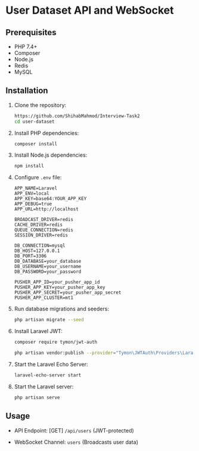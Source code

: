 # User Dataset API and WebSocket

## Prerequisites

- PHP 7.4+
- Composer
- Node.js
- Redis
- MySQL

## Installation

1. Clone the repository:
    ```sh
    https://github.com/ShihabMahmod/Interview-Task2
    cd user-dataset
    ```

2. Install PHP dependencies:
    ```sh
    composer install
    ```

3. Install Node.js dependencies:
    ```sh
    npm install
    ```

4. Configure `.env` file:
    ```dotenv
    APP_NAME=Laravel
    APP_ENV=local
    APP_KEY=base64:YOUR_APP_KEY
    APP_DEBUG=true
    APP_URL=http://localhost

    BROADCAST_DRIVER=redis
    CACHE_DRIVER=redis
    QUEUE_CONNECTION=redis
    SESSION_DRIVER=redis

    DB_CONNECTION=mysql
    DB_HOST=127.0.0.1
    DB_PORT=3306
    DB_DATABASE=your_database
    DB_USERNAME=your_username
    DB_PASSWORD=your_password

    PUSHER_APP_ID=your_pusher_app_id
    PUSHER_APP_KEY=your_pusher_app_key
    PUSHER_APP_SECRET=your_pusher_app_secret
    PUSHER_APP_CLUSTER=mt1
    ```

5. Run database migrations and seeders:
    ```sh
    php artisan migrate --seed
    ```

6. Install Laravel JWT:
    ```sh
    composer require tymon/jwt-auth

    php artisan vendor:publish --provider="Tymon\JWTAuth\Providers\LaravelServiceProvider"

    ```

7. Start the Laravel Echo Server:
    ```sh
    laravel-echo-server start
    ```

8. Start the Laravel server:
    ```sh
    php artisan serve
    ```

## Usage

- API Endpoint: [GET] `/api/users` (JWT-protected)

- WebSocket Channel: `users` (Broadcasts user data)
